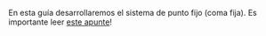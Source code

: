 En esta guía desarrollaremos el sistema de punto fijo (coma fija). Es importante leer [este apunte](http://orga.blog.unq.edu.ar/wp-content/uploads/sites/5/2015/08/orga_clase6_apuntePtoFijo.pdf)!

